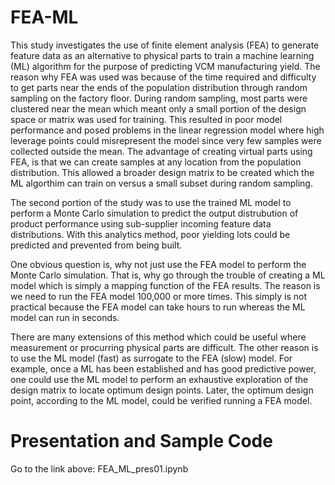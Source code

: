 # FEA-ML
This study investigates the use of finite element analysis (FEA) to generate feature data as an alternative to physical parts to train a machine learning (ML) algorithm for the purpose of predicting VCM manufacturing yield.  The reason why FEA was used was because of the time required and difficulty to get parts near the ends of the population distribution through random sampling on the factory floor.  During random sampling, most parts were clustered near the mean which meant only a small portion of the design space or matrix was used for training.  This resulted in poor model performance and posed problems in the linear regression model where high leverage points could misrepresent the model since very few samples were collected outside the mean.  The advantage of creating virtual parts using FEA, is that we can create samples at any location from the population distribution.  This allowed a broader design matrix to be created which the ML algorthim can train on versus a small subset during random sampling.           

The second portion of the study was to use the trained ML model to perform a Monte Carlo simulation to predict the output distrubution of product performance using sub-supplier incoming feature data distributions.  With this analytics method, poor yielding lots could be predicted and prevented from being built.

One obvious question is, why not just use the FEA model to perform the Monte Carlo simulation.  That is, why go through the trouble of creating a ML model which is simply a mapping function of the FEA results.  The reason is we need to run the FEA model 100,000 or more times.  This simply is not practical because the FEA model can take hours to run whereas the ML model can run in seconds.  

There are many extensions of this method which could be useful where measurement or procurring physical parts are difficult. The other reason is to use the ML model (fast) as surrogate to the FEA (slow) model. For example, once a ML has been established and has good predictive power, one could use the ML model to perform an exhaustive exploration of the design matrix to locate optimum design points.  Later, the optimum design point, according to the ML model, could be verified running a FEA model.  



# Presentation and Sample Code
Go to the link above: FEA_ML_pres01.ipynb 
